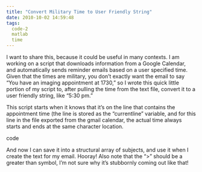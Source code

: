 ```yaml
---
title: "Convert Military Time to User Friendly String"
date: 2010-10-02 14:59:48
tags:
  code-2
  matlab
  time
---
```



I want to share this, because it could be useful in many contexts. I am working on a script that downloads information from a Google Calendar, and automatically sends reminder emails based on a user specified time. Given that the times are military, you don’t exactly want the email to say “You have an imaging appointment at 1730,” so I wrote this quick little portion of my script to, after pulling the time from the text file, convert it to a user friendly string, like “5:30 pm.”

This script starts when it knows that it’s on the line that contains the appointment time (the line is stored as the “currentline” variable, and for this line in the file exported from the gmail calendar, the actual time always starts and ends at the same character location.

code

And now I can save it into a structural array of subjects, and use it when I create the text for my email. Hooray! Also note that the “>” should be a greater than symbol, I’m not sure why it’s stubbornly coming out like that!


